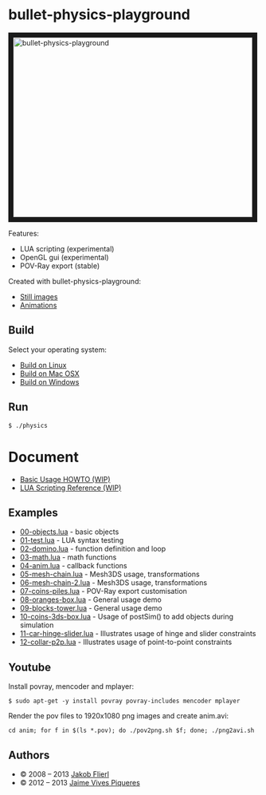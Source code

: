 # bullet-physics-playground

<a
href="http://www.youtube.com/watch?feature=player_embedded&v=19OirI8yjLc&hd=1"
target="_blank"><img src="http://img.youtube.com/vi/19OirI8yjLc/0.jpg"
alt="bullet-physics-playground" width="480" height="360" border="10" /></a>

Features:

* LUA scripting  (experimental)
* OpenGL gui     (experimental)
* POV-Ray export (stable)

Created with bullet-physics-playground:

* [Still images](https://github.com/koppi/bullet-physics-playground/wiki/Still-images)
* [Animations](https://github.com/koppi/bullet-physics-playground/wiki/Animations)

## Build

Select your operating system:

 * [Build on Linux](https://github.com/koppi/bullet-physics-playground/wiki/Build-on-Linux)
 * [Build on Mac OSX](https://github.com/koppi/bullet-physics-playground/wiki/Build-on-Mac-OSX)
 * [Build on Windows](https://github.com/koppi/bullet-physics-playground/wiki/Build-on-Windows)

## Run

```
$ ./physics 
```

# Document

* [Basic Usage HOWTO (WIP)](https://github.com/koppi/bullet-physics-playground/wiki/Basic-Usage-HOWTO)
* [LUA Scripting Reference (WIP)](https://github.com/koppi/bullet-physics-playground/wiki/LUA-Scripting-Reference)

## Examples

* [00-objects.lua](https://github.com/koppi/bullet-physics-playground/blob/master/demo/00-objects.lua) - basic objects
* [01-test.lua](https://github.com/koppi/bullet-physics-playground/blob/master/demo/01-test.lua) - LUA syntax testing
* [02-domino.lua](https://github.com/koppi/bullet-physics-playground/blob/master/demo/02-domino.lua) - function definition and loop
* [03-math.lua](https://github.com/koppi/bullet-physics-playground/blob/master/demo/03-math.lua) - math functions
* [04-anim.lua](https://github.com/koppi/bullet-physics-playground/blob/master/demo/04-anim.lua) - callback functions
* [05-mesh-chain.lua](https://github.com/koppi/bullet-physics-playground/blob/master/demo/05-mesh-chain.lua) - Mesh3DS usage, transformations
* [06-mesh-chain-2.lua](https://github.com/koppi/bullet-physics-playground/blob/master/demo/06-mesh-chain-2.lua) - Mesh3DS usage, transformations
* [07-coins-piles.lua](https://github.com/koppi/bullet-physics-playground/blob/master/demo/07-coins-piles.lua) - POV-Ray export customisation
* [08-oranges-box.lua](https://github.com/koppi/bullet-physics-playground/blob/master/demo/08-oranges-box.lua) - General usage demo
* [09-blocks-tower.lua](https://github.com/koppi/bullet-physics-playground/blob/master/demo/09-blocks-tower.lua) - General usage demo
* [10-coins-3ds-box.lua](https://github.com/koppi/bullet-physics-playground/blob/master/demo/10-coins-3ds-box.lua) - Usage of postSim() to add objects during simulation
* [11-car-hinge-slider.lua](https://github.com/koppi/bullet-physics-playground/blob/master/demo/11-car-hinge-slider.lua) - Illustrates usage of hinge and slider constraints
* [12-collar-p2p.lua](https://github.com/koppi/bullet-physics-playground/blob/master/demo/12-collar-p2p.lua) - Illustrates usage of point-to-point constraints

## Youtube

Install povray, mencoder and mplayer:

```
$ sudo apt-get -y install povray povray-includes mencoder mplayer
```

Render the pov files to 1920x1080 png images and create anim.avi:

```
cd anim; for f in $(ls *.pov); do ./pov2png.sh $f; done; ./png2avi.sh
```

## Authors

* © 2008 – 2013 [Jakob Flierl](https://github.com/koppi)
* © 2012 – 2013 [Jaime Vives Piqueres](http://ignorancia.org/)
